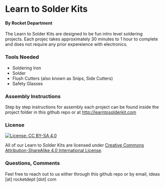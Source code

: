 # Learn to Solder Kits
#### By Rocket Department

The Learn to Solder Kits are designed to be fun intro level soldering projects. Each projec takes approximately 30 minutes to 1 hour to complete and does not require any prior expereience with electronics. 

### Tools Needed
* Soldering Iron
* Solder
* Flush Cutters (also known as Snips, Side Cutters)
* Safety Glasses

### Assembly Instructions
Step by step instructions for assembly each project can be found inside the project folder in this github repo or at http://learntosolderkit.com

### License
[![License: CC BY-SA 4.0](https://img.shields.io/badge/License-CC%20BY--SA%204.0-lightgrey.svg)](http://creativecommons.org/licenses/by-sa/4.0/)

All of our Learn to Solder Kits are licensed under [Creative Commons Attribution-ShareAlike 4.0 International License](http://creativecommons.org/licenses/by-sa/4.0/).

### Questions, Comments
Feel free to reach out to us either through this github repo or by email, ideas [at] rocketdept [dot] com
